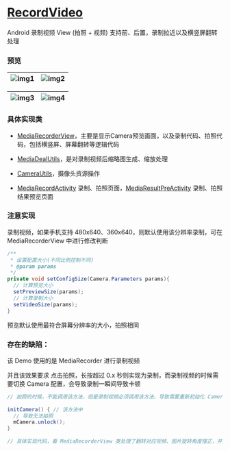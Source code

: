 # [RecordVideo](https://github.com/afkT/Android/tree/master/RecordVideo)

Android 录制视频 View (拍照 + 视频) 支持前、后置，录制拉近以及横竖屏翻转处理


### 预览

| ![img1](https://raw.githubusercontent.com/afkT/Android/master/RecordVideo/mdFile/img1.png) | ![img2](https://raw.githubusercontent.com/afkT/Android/master/RecordVideo/mdFile/img2.png) |
|:-|:-|

| ![img3](https://raw.githubusercontent.com/afkT/Android/master/RecordVideo/mdFile/img3.png) | ![img4](https://raw.githubusercontent.com/afkT/Android/master/RecordVideo/mdFile/img4.png) |
|:-|:-|


### 具体实现类

* [MediaRecorderView](https://github.com/afkT/Android/blob/master/RecordVideo/app/src/main/java/com/record/video/widget/MediaRecorderView.java)，主要是显示Camera预览画面，以及录制代码、拍照代码，包括横竖屏、屏幕翻转等逻辑代码

* [MediaDealUtils](https://github.com/afkT/Android/blob/master/RecordVideo/app/src/main/java/com/record/video/utils/MediaDealUtils.java)，是对录制视频后缩略图生成、缩放处理

* [CameraUtils](https://github.com/afkT/Android/blob/master/RecordVideo/app/src/main/java/com/record/video/utils/CameraUtils.java)，摄像头资源操作

* [MediaRecordActivity](https://github.com/afkT/Android/blob/master/RecordVideo/app/src/main/java/com/record/video/activitys/MediaRecordActivity.java) 录制、拍照页面，[MediaResultPreActivity](https://github.com/afkT/Android/blob/master/RecordVideo/app/src/main/java/com/record/video/activitys/MediaResultPreActivity.java) 录制、拍照结果预览页面

### 注意实现

录制视频，如果手机支持 480x640、360x640，则默认使用该分辨率录制，可在 MediaRecorderView 中进行修改判断

```java
/**
 * 设置配置大小(不同比例控制不同)
 * @param params
 */
private void setConfigSize(Camera.Parameters params){
  // 计算预览大小
  setPreviewSize(params);
  // 计算录制大小
  setVideoSize(params);
}
```

预览默认使用最符合屏幕分辨率的大小，拍照相同


### 存在的缺陷：

该 Demo 使用的是 MediaRecorder 进行录制视频

并且该效果要求 点击拍照，长按超过 0.x 秒则实现为录制，而录制视频的时候需要切换 Camera 配置，会导致录制一瞬间导致卡顿

```java
// 拍照的时候，不能调用该方法，但是录制视频必须调用该方法，导致需要重新初始化 Camera，并重新配置参数
	
initCamera() { // 该方法中
  // 导致无法拍照
  mCamera.unlock();
}
	
// 具体实现代码，看 MediaRecorderView 类处理了翻转对应视频、图片旋转角度摆正，并且支持摄像头手势上下滑动，缩放摄像头
```